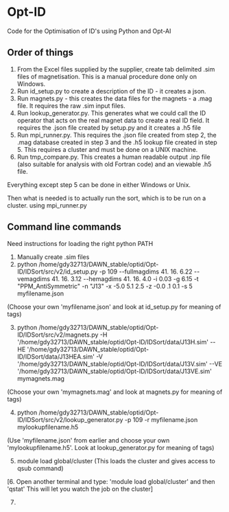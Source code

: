 # Opt-ID
Code for the Optimisation of ID's using Python and Opt-AI

## Order of things
  1. From the Excel files supplied by the supplier, create tab delimited .sim files of magnetisation. This is a manual procedure done only on Windows.
  2. Run id_setup.py to create a description of the ID - it creates a json.
  3. Run magnets.py - this creates the data files for the magnets - a .mag file. It requires the raw .sim input files.
  4. Run lookup_generator.py. This generates what we could call the ID operator that acts on the real magnet data to create a real ID field. It requires the .json file created by setup.py and it creates a .h5 file
  5. Run mpi_runner.py. This requires the .json file created from step 2, the .mag database created in step 3 and the .h5 lookup file created in step 5. This requires a cluster and must be done on a UNIX machine.
  6. Run tmp_compare.py. This creates a human readable output .inp file (also suitable for analysis with old Fortran code) and an viewable .h5 file.

Everything except step 5 can be done in either Windows or Unix.

Then what is needed is to actually run the sort, which is to be run on a cluster. using mpi_runner.py 

## Command line commands
Need instructions for loading the right python PATH

  1. Manually create .sim files
  2. python /home/gdy32713/DAWN_stable/optid/Opt-ID/IDSort/src/v2/id_setup.py -p 109 --fullmagdims 41. 16. 6.22 --vemagdims 41. 16. 3.12 --hemagdims 41. 16. 4.0 -i 0.03 -g 6.15 -t "PPM_AntiSymmetric" -n "J13" -x -5.0  5.1  2.5 -z -0.0 .1 0.1 -s 5 myfilename.json

  (Choose your own 'myfilename.json' and look at id_setup.py for meaning of tags)
  
  3. python /home/gdy32713/DAWN_stable/optid/Opt-ID/IDSort/src/v2/magnets.py -H '/home/gdy32713/DAWN_stable/optid/Opt-ID/IDSort/data/J13H.sim' --HE '/home/gdy32713/DAWN_stable/optid/Opt-ID/IDSort/data/J13HEA.sim' -V '/home/gdy32713/DAWN_stable/optid/Opt-ID/IDSort/data/J13V.sim' --VE '/home/gdy32713/DAWN_stable/optid/Opt-ID/IDSort/data/J13VE.sim' mymagnets.mag

  (Choose your own 'mymagnets.mag' and look at magnets.py for meaning of tags)
  
  4. python /home/gdy32713/DAWN_stable/optid/Opt-ID/IDSort/src/v2/lookup_generator.py -p 109 -r myfilename.json mylookupfilename.h5

  (Use 'myfilename.json' from earlier and choose your own 'mylookupfilename.h5'. Look at lookup_generator.py for meaning of tags)
  
  5. module load global/cluster
  (This loads the cluster and gives access to qsub command)
  

  [6. Open another terminal and type: 'module load global/cluster' and then 'qstat' This will let you watch the job on the cluster]
  
  7.

  

